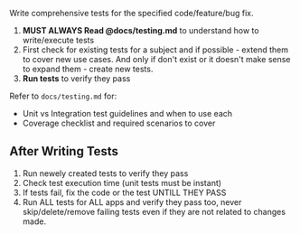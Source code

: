 Write comprehensive tests for the specified code/feature/bug fix.

1. **MUST ALWAYS Read @docs/testing.md** to understand how to write/execute tests
2. First check for existing tests for a subject and if possible - extend them to cover new use cases. And only if don't exist or it doesn't make sense to expand them - create new tests.
3. **Run tests** to verify they pass

Refer to `docs/testing.md` for:

- Unit vs Integration test guidelines and when to use each
- Coverage checklist and required scenarios to cover

## After Writing Tests

1. Run newely created tests to verify they pass
2. Check test execution time (unit tests must be instant)
3. If tests fail, fix the code or the test UNTILL THEY PASS
4. Run ALL tests for ALL apps and verify they pass too, never skip/delete/remove failing tests even if they are not related to changes made.
